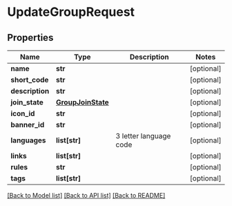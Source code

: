 # UpdateGroupRequest


## Properties
Name | Type | Description | Notes
------------ | ------------- | ------------- | -------------
**name** | **str** |  | [optional] 
**short_code** | **str** |  | [optional] 
**description** | **str** |  | [optional] 
**join_state** | [**GroupJoinState**](GroupJoinState.md) |  | [optional] 
**icon_id** | **str** |  | [optional] 
**banner_id** | **str** |  | [optional] 
**languages** | **list[str]** | 3 letter language code | [optional] 
**links** | **list[str]** |  | [optional] 
**rules** | **str** |  | [optional] 
**tags** | **list[str]** |   | [optional] 

[[Back to Model list]](../README.md#documentation-for-models) [[Back to API list]](../README.md#documentation-for-api-endpoints) [[Back to README]](../README.md)



